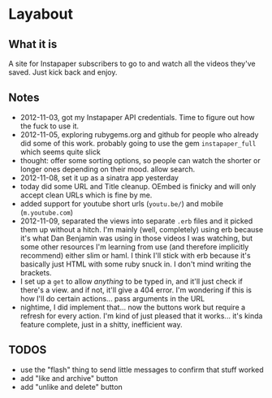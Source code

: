 # Layabout

## What it is

A site for Instapaper subscribers to go to and watch all the videos they've saved. Just kick back and enjoy.

## Notes

* 2012-11-03, got my Instapaper API credentials. Time to figure out how the fuck to use it.
* 2012-11-05, exploring rubygems.org and github for people who already did some of this work. probably going to use the gem `instapaper_full` which seems quite slick
* thought: offer some sorting options, so people can watch the shorter or longer ones depending on their mood. allow search.
* 2012-11-08, set it up as a sinatra app yesterday
* today did some URL and Title cleanup. OEmbed is finicky and will only accept clean URLs which is fine by me.
* added support for youtube short urls (`youtu.be/`) and mobile (`m.youtube.com`)
* 2012-11-09, separated the views into separate `.erb` files and it picked them up without a hitch. I'm mainly (well, completely) using erb because it's what Dan Benjamin was using in those videos I was watching, but some other resources I'm learning from use (and therefore implicitly recommend) either slim or haml. I think I'll stick with erb because it's basically just HTML with some ruby snuck in. I don't mind writing the brackets.
* I set up a `get` to allow *anything* to be typed in, and it'll just check if there's a view. and if not, it'll give a 404 error. I'm wondering if this is how I'll do certain actions... pass arguments in the URL
* nightime, I did implement that... now the buttons work but require a refresh for every action. I'm kind of just pleased that it works... it's kinda feature complete, just in a shitty, inefficient way.

## TODOS

* use the "flash" thing to send little messages to confirm that stuff worked
* add "like and archive" button
* add "unlike and delete" button